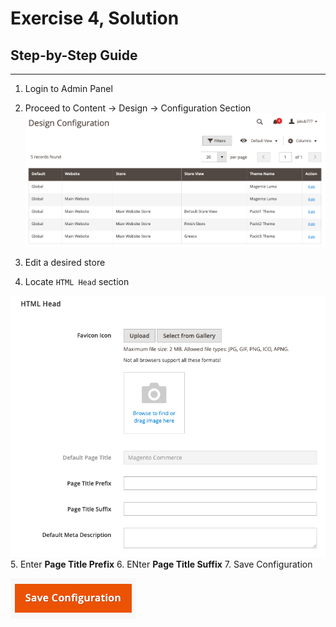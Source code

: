 # Exercise 4, Solution

## Step-by-Step Guide

---
1. Login to Admin Panel
2. Proceed to Content -> Design -> Configuration Section
![img.png](img.png)

3. Edit a desired store
4. Locate `HTML Head` section

![img_1.png](img_1.png)
5. Enter **Page Title Prefix**
6. ENter **Page Title Suffix**
7. Save Configuration

![img_2.png](img_2.png)